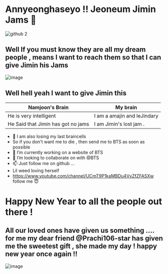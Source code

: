  <h1>Annyeonghaseyo !! Jeoneum Jimin Jams 👋</h1>

![github 2](https://user-images.githubusercontent.com/91107583/134284090-6053d1e0-8ee4-4639-a0ff-a886e07c9037.jpg)

<h2> Well If you must know they are all my dream people , means I want to reach them so that I can give Jimin his Jams </h2>

![image](https://user-images.githubusercontent.com/91107583/134284390-84b427a7-eb98-4209-9de5-987604baddc1.png)

<h2> Well hell yeah I want to give Jimin this </h2>


Namjoon's Brain | My brain
------------ | -------------
He is very intelligent | I am a amajin and leJindary
He Said that Jimin has got no jams | I am Jimin's lost jam .


- 🤪 I am also losing my last braincells 
- So if you don't want me to die , then send me to BTS as soon as possible 
- 🌱 I’m currently working on a website of BTS
- 💞️ I’m looking to collaborate on with @BTS
- 📫 Just follow me on github ...
- Lil weed loving herself 
- https://www.youtube.com/channel/UCmT9P1kaMBDu4VvZfZFASXw follow me 😇


<h1>Happy New Year to all the people out there !</h1>
<h2>All our loved ones have given us something .... for me my dear friend @Prachi106-star has given me the sweetest gift , she made my day ! happy new year once again !!</h2>

![image](https://user-images.githubusercontent.com/91107583/147844513-4f94a773-32ea-4aa1-bec5-c4ebbf72e680.png)
